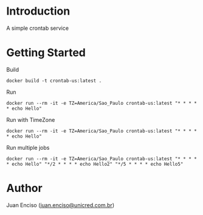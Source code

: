 # Introduction 

A simple crontab service 

# Getting Started

Build
```
docker build -t crontab-us:latest .
```
Run
```
docker run --rm -it -e TZ=America/Sao_Paulo crontab-us:latest "* * * * * echo Hello"
```
Run with TimeZone
```
docker run --rm -it -e TZ=America/Sao_Paulo crontab-us:latest "* * * * * echo Hello"
```

Run multiple jobs
```
docker run --rm -it -e TZ=America/Sao_Paulo crontab-us:latest "* * * * * echo Hello" "*/2 * * * * echo Hello2" "*/5 * * * * echo Hello5"
```
# Author
Juan Enciso (juan.enciso@unicred.com.br)
